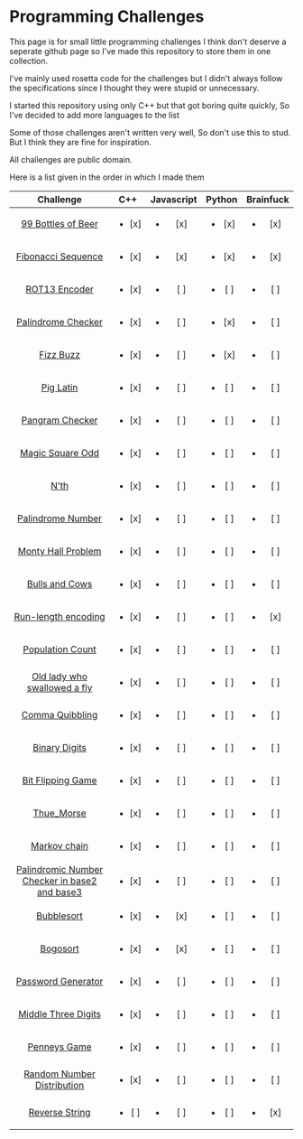 # Programming Challenges
This page is for small little programming challenges I think don't deserve a seperate github page so I've made this repository to store them in one collection.

I've mainly used rosetta code for the challenges but I didn't always follow the specifications since I thought they were stupid or unnecessary.

I started this repository using only C++ but that got boring quite quickly, So I've decided to add more languages to the list

Some of those challenges aren't written very well, So don't use this to stud. But I think they are fine for inspiration.

All challenges are public domain.


Here is a list given in the order in which I made them

| Challenge | C++ | Javascript | Python | Brainfuck |
| :-: | :-: | :-: | :-: | :-: |
| [99 Bottles of Beer](https://github.com/rutgerklamer/ProgrammingChallenges/tree/master/99_Bottles_of_Beer)|<ul><li>[x] </li></ul> | <ul><li>[x] </li></ul>| <ul><li>[x] </li></ul>| <ul><li>[x] </li></ul>
| [Fibonacci Sequence](https://github.com/rutgerklamer/ProgrammingChallenges/tree/master/Fibonacci_Sequence)|<ul><li>[x] </li></ul> | <ul><li>[x] </li></ul>| <ul><li>[x] </li></ul>| <ul><li>[x] </li></ul>
| [ROT13 Encoder](https://github.com/rutgerklamer/ProgrammingChallenges/tree/master/Rot13)|<ul><li>[x] </li></ul> | <ul><li>[ ] </li></ul>| <ul><li>[ ] </li></ul>| <ul><li>[ ] </li></ul>
| [Palindrome Checker](https://github.com/rutgerklamer/ProgrammingChallenges/tree/master/Palindrome)| <ul><li>[x] </li></ul> | <ul><li>[ ] </li></ul>| <ul><li>[x] </li></ul>| <ul><li>[ ] </li></ul>
| [Fizz Buzz](https://github.com/rutgerklamer/ProgrammingChallenges/tree/master/Fizz_Buzz)| <ul><li>[x] </li></ul> | <ul><li>[ ] </li></ul>| <ul><li>[x] </li></ul>| <ul><li>[ ] </li></ul>
| [Pig Latin](https://github.com/rutgerklamer/ProgrammingChallenges/tree/master/Pig_Latin)| <ul><li>[x] </li></ul> | <ul><li>[ ] </li></ul>| <ul><li>[ ] </li></ul>| <ul><li>[ ] </li></ul>
| [Pangram Checker](https://github.com/rutgerklamer/ProgrammingChallenges/tree/master/Pangram)| <ul><li>[x] </li></ul> | <ul><li>[ ] </li></ul>| <ul><li>[ ] </li></ul>| <ul><li>[ ] </li></ul>
| [Magic Square Odd](https://github.com/rutgerklamer/ProgrammingChallenges/tree/master/Magic_Square_Odd)| <ul><li>[x] </li></ul> | <ul><li>[ ] </li></ul>| <ul><li>[ ] </li></ul>| <ul><li>[ ] </li></ul>
| [N'th](https://github.com/rutgerklamer/ProgrammingChallenges/tree/master/N-th)| <ul><li>[x] </li></ul> | <ul><li>[ ] </li></ul>| <ul><li>[ ] </li></ul>| <ul><li>[ ] </li></ul>
| [Palindrome Number](https://github.com/rutgerklamer/ProgrammingChallenges/tree/master/Palindrome_Number)| <ul><li>[x] </li></ul> | <ul><li>[ ] </li></ul>| <ul><li>[ ] </li></ul>| <ul><li>[ ] </li></ul>
| [Monty Hall Problem](https://github.com/rutgerklamer/ProgrammingChallenges/tree/master/Monty_Hall_Problem)| <ul><li>[x] </li></ul> | <ul><li>[ ] </li></ul>| <ul><li>[ ] </li></ul>| <ul><li>[ ] </li></ul>
| [Bulls and Cows](https://github.com/rutgerklamer/ProgrammingChallenges/tree/master/Bulls_Cows)| <ul><li>[x] </li></ul> | <ul><li>[ ] </li></ul>| <ul><li>[ ] </li></ul>| <ul><li>[ ] </li></ul>
| [Run-length encoding](https://github.com/rutgerklamer/ProgrammingChallenges/tree/master/RLE)| <ul><li>[x] </li></ul> | <ul><li>[ ] </li></ul>| <ul><li>[ ] </li></ul>| <ul><li>[x] </li></ul>
| [Population Count](https://github.com/rutgerklamer/ProgrammingChallenges/new/master/Population_count)| <ul><li>[x] </li></ul> | <ul><li>[ ] </li></ul>| <ul><li>[ ] </li></ul>| <ul><li>[ ] </li></ul>
| [Old lady who swallowed a fly](https://github.com/rutgerklamer/ProgrammingChallenges/tree/master/Old_lady_swallowed_a_fly)| <ul><li>[x] </li></ul> | <ul><li>[ ] </li></ul>| <ul><li>[ ] </li></ul>| <ul><li>[ ] </li></ul>
| [Comma Quibbling](https://github.com/rutgerklamer/ProgrammingChallenges/blob/master/Comma_quibbling)| <ul><li>[x] </li></ul> | <ul><li>[ ] </li></ul>| <ul><li>[ ] </li></ul>| <ul><li>[ ] </li></ul>
| [Binary Digits](https://github.com/rutgerklamer/ProgrammingChallenges/tree/master/Binary_digits)| <ul><li>[x] </li></ul> | <ul><li>[ ] </li></ul>| <ul><li>[ ] </li></ul>| <ul><li>[ ] </li></ul>
| [Bit Flipping Game](https://github.com/rutgerklamer/ProgrammingChallenges/tree/master/Bitflipping_Game)| <ul><li>[x] </li></ul> | <ul><li>[ ] </li></ul>| <ul><li>[ ] </li></ul>| <ul><li>[ ] </li></ul>
| [Thue_Morse](https://github.com/rutgerklamer/ProgrammingChallenges/tree/master/Thue_Morse)| <ul><li>[x] </li></ul> | <ul><li>[ ] </li></ul>| <ul><li>[ ] </li></ul>| <ul><li>[ ] </li></ul>
| [Markov chain](https://github.com/rutgerklamer/ProgrammingChallenges/tree/master/Markov_chain)| <ul><li>[x] </li></ul> | <ul><li>[ ] </li></ul>| <ul><li>[ ] </li></ul>| <ul><li>[ ] </li></ul>
| [Palindromic Number Checker in base2 and base3](https://github.com/rutgerklamer/ProgrammingChallenges/tree/master/Palindromic_number_in_base2_and_base3)| <ul><li>[x] </li></ul> | <ul><li>[ ] </li></ul>| <ul><li>[ ] </li></ul>| <ul><li>[ ] </li></ul>
| [Bubblesort](https://github.com/rutgerklamer/ProgrammingChallenges/tree/master/Bubblesort)| <ul><li>[x] </li></ul> | <ul><li>[x] </li></ul>| <ul><li>[ ] </li></ul>| <ul><li>[ ] </li></ul>
| [Bogosort](https://github.com/rutgerklamer/ProgrammingChallenges/tree/master/Bogosort)| <ul><li>[x] </li></ul> | <ul><li>[x] </li></ul>| <ul><li>[ ] </li></ul>| <ul><li>[ ] </li></ul>
| [Password Generator](https://github.com/rutgerklamer/ProgrammingChallenges/tree/master/Password_Generator)| <ul><li>[x] </li></ul> | <ul><li>[ ] </li></ul>| <ul><li>[ ] </li></ul>| <ul><li>[ ] </li></ul>
| [Middle Three Digits](https://github.com/rutgerklamer/ProgrammingChallenges/tree/master/Middle_Three_Digits)| <ul><li>[x] </li></ul> | <ul><li>[ ] </li></ul>| <ul><li>[ ] </li></ul>| <ul><li>[ ] </li></ul>
| [Penneys Game](https://github.com/rutgerklamer/ProgrammingChallenges/tree/master/Penneys_game)| <ul><li>[x] </li></ul> | <ul><li>[ ] </li></ul>| <ul><li>[ ] </li></ul>| <ul><li>[ ] </li></ul>
| [Random Number Distribution](https://github.com/rutgerklamer/ProgrammingChallenges/tree/master/Random_Number_Distribution)| <ul><li>[x] </li></ul> | <ul><li>[ ] </li></ul> | <ul><li>[ ] </li></ul> | <ul><li>[ ] </li></ul>
| [Reverse String](https://github.com/rutgerklamer/ProgrammingChallenges/tree/master/Reverse_string)| <ul><li>[ ] </li></ul> | <ul><li>[ ] </li></ul> | <ul><li>[ ] </li></ul> | <ul><li>[x] </li></ul>
